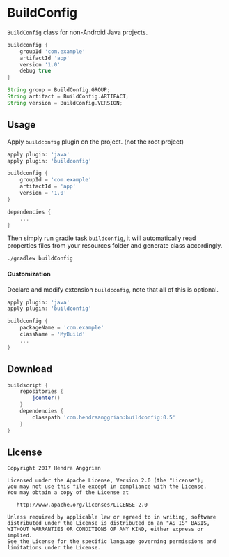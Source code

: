 BuildConfig
===========
`BuildConfig` class for non-Android Java projects.

```gradle
buildconfig {
    groupId 'com.example'
    artifactId 'app'
    version '1.0'
    debug true
}

String group = BuildConfig.GROUP;
String artifact = BuildConfig.ARTIFACT;
String version = BuildConfig.VERSION;
```

Usage
-----
Apply `buildconfig` plugin on the project. (not the root project)

```gradle
apply plugin: 'java'
apply plugin: 'buildconfig'

buildconfig {
    groupId = 'com.example'
    artifactId = 'app'
    version = '1.0'
}

dependencies {
    ...
}
```

Then simply run gradle task `buildconfig`,
it will automatically read properties files from your resources folder and generate class accordingly.

```
./gradlew buildConfig
```

#### Customization
Declare and modify extension `buildconfig`, note that all of this is optional.

```gradle
apply plugin: 'java'
apply plugin: 'buildconfig'

buildconfig {
    packageName = 'com.example'
    className = 'MyBuild'
    ...
}
```

Download
--------
```gradle
buildscript {
    repositories {
        jcenter()
    }
    dependencies {
        classpath 'com.hendraanggrian:buildconfig:0.5'
    }
}
```

License
-------
    Copyright 2017 Hendra Anggrian

    Licensed under the Apache License, Version 2.0 (the "License");
    you may not use this file except in compliance with the License.
    You may obtain a copy of the License at

       http://www.apache.org/licenses/LICENSE-2.0

    Unless required by applicable law or agreed to in writing, software
    distributed under the License is distributed on an "AS IS" BASIS,
    WITHOUT WARRANTIES OR CONDITIONS OF ANY KIND, either express or implied.
    See the License for the specific language governing permissions and
    limitations under the License.
